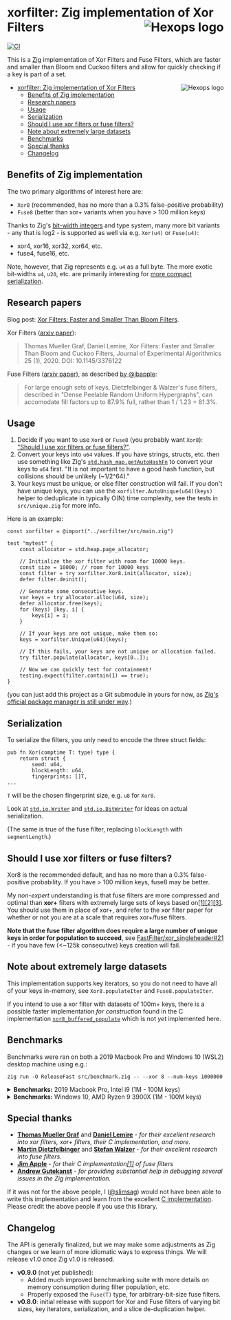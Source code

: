 # xorfilter: Zig implementation of Xor Filters <a href="https://hexops.com"><img align="right" alt="Hexops logo" src="https://raw.githubusercontent.com/hexops/media/main/readme.svg"></img></a>

[![CI](https://github.com/hexops/xorfilter/workflows/CI/badge.svg)](https://github.com/hexops/xorfilter/actions)

This is a [Zig](https://ziglang.org) implementation of Xor Filters and Fuse Filters, which are faster and smaller than Bloom and Cuckoo filters and allow for quickly checking if a key is part of a set.

- [xorfilter: Zig implementation of Xor Filters <a href="https://hexops.com"><img align="right" alt="Hexops logo" src="https://raw.githubusercontent.com/hexops/media/main/readme.svg"></img></a>](#xorfilter-zig-implementation-of-xor-filters-img)
  - [Benefits of Zig implementation](#benefits-of-zig-implementation)
  - [Research papers](#research-papers)
  - [Usage](#usage)
  - [Serialization](#serialization)
  - [Should I use xor filters or fuse filters?](#should-i-use-xor-filters-or-fuse-filters)
  - [Note about extremely large datasets](#note-about-extremely-large-datasets)
  - [Benchmarks](#benchmarks)
  - [Special thanks](#special-thanks)
  - [Changelog](#changelog)

## Benefits of Zig implementation

The two primary algorithms of interest here are:

* `Xor8` (recommended, has no more than a 0.3% false-positive probability)
* `Fuse8` (better than xor+ variants when you have > 100 million keys)

Thanks to Zig's [bit-width integers](https://ziglang.org/documentation/master/#Runtime-Integer-Values) and type system, many more bit variants - any that is log2 - is supported as well via e.g. `Xor(u4)` or `Fuse(u4)`:

* xor4, xor16, xor32, xor64, etc.
* fuse4, fuse16, etc.

Note, however, that Zig represents e.g. `u4` as a full byte. The more exotic bit-widths `u4`, `u20`, etc. are primarily interesting for [more compact serialization](#serialization).

## Research papers

Blog post: [Xor Filters: Faster and Smaller Than Bloom Filters](https://lemire.me/blog/2019/12/19/xor-filters-faster-and-smaller-than-bloom-filters).

Xor Filters ([arxiv paper](https://arxiv.org/abs/1912.08258)):

> Thomas Mueller Graf, Daniel Lemire, Xor Filters: Faster and Smaller Than Bloom and Cuckoo Filters, Journal of Experimental Algorithmics 25 (1), 2020. DOI: 10.1145/3376122 

Fuse Filters ([arxiv paper](https://arxiv.org/abs/1907.04749)), as described [by @jbapple](https://github.com/FastFilter/xor_singleheader/pull/11#issue-356508475):

> For large enough sets of keys, Dietzfelbinger & Walzer's fuse filters,
described in "Dense Peelable Random Uniform Hypergraphs", can accomodate fill factors up to 87.9% full, rather than 1 / 1.23 = 81.3%.

## Usage

1. Decide if you want to use `Xor8` or `Fuse8` (you probably want `Xor8`): ["Should I use xor filters or fuse filters?"](#should-i-use-xor-filters-or-fuse-filters).
2. Convert your keys into `u64` values. If you have strings, structs, etc. then use something like Zig's [`std.hash_map.getAutoHashFn`](https://ziglang.org/documentation/master/std/#std;hash_map.getAutoHashFn) to convert your keys to `u64` first. "It is not important to have a good hash function, but collisions should be unlikely (~1/2^64)."
3. Your keys must be unique, or else filter construction will fail. If you don't have unique keys, you can use the `xorfilter.AutoUnique(u64)(keys)` helper to deduplicate in typically O(N) time complexity, see the tests in `src/unique.zig` for more info.

Here is an example:

```zig
const xorfilter = @import("../xorfilter/src/main.zig")

test "mytest" {
    const allocator = std.heap.page_allocator;

    // Initialize the xor filter with room for 10000 keys.
    const size = 10000; // room for 10000 keys
    const filter = try xorfilter.Xor8.init(allocator, size);
    defer filter.deinit();

    // Generate some consecutive keys.
    var keys = try allocator.alloc(u64, size);
    defer allocator.free(keys);
    for (keys) |key, i| {
        keys[i] = i;
    }

    // If your keys are not unique, make them so:
    keys = xorfilter.Unique(u64)(keys);

    // If this fails, your keys are not unique or allocation failed.
    try filter.populate(allocator, keys[0..]);

    // Now we can quickly test for containment!
    testing.expect(filter.contain(1) == true);
}
```

(you can just add this project as a Git submodule in yours for now, as [Zig's official package manager is still under way](https://github.com/ziglang/zig/issues/943).)

## Serialization

To serialize the filters, you only need to encode the three struct fields:

```zig
pub fn Xor(comptime T: type) type {
    return struct {
        seed: u64,
        blockLength: u64,
        fingerprints: []T,
...
```

`T` will be the chosen fingerprint size, e.g. `u8` for `Xor8`.

Look at [`std.io.Writer`](https://sourcegraph.com/github.com/ziglang/zig/-/blob/lib/std/io/writer.zig) and [`std.io.BitWriter`](https://sourcegraph.com/github.com/ziglang/zig/-/blob/lib/std/io/bit_writer.zig) for ideas on actual serialization.

(The same is true of the fuse filter, replacing `blockLength` with `segmentLength`.)

## Should I use xor filters or fuse filters?

Xor8 is the recommended default, and has no more than a 0.3% false-positive probability. If you have > 100 million keys, fuse8 may be better.

My _non-expert_ understanding is that fuse filters are more compressed and optimal than **xor+** filters with extremely large sets of keys based on[[1]](https://github.com/FastFilter/xor_singleheader/pull/11)[[2]](https://github.com/FastFilter/fastfilter_java/issues/21)[[3]](https://github.com/FastFilter/xorfilter/issues/5#issuecomment-569121442). You should use them in place of xor+, and refer to the xor filter paper for whether or not you are at a scale that requires xor+/fuse filters.

**Note that the fuse filter algorithm does require a large number of unique keys in order for population to succeed**, see [FastFilter/xor_singleheader#21](https://github.com/FastFilter/xor_singleheader/issues/21) - if you have few (<~125k consecutive) keys creation will fail.

## Note about extremely large datasets

This implementation supports key iterators, so you do not need to have all of your keys in-memory, see `Xor8.populateIter` and `Fuse8.populateIter`.

If you intend to use a xor filter with datasets of 100m+ keys, there is a possible faster implementation _for construction_ found in the C implementation [`xor8_buffered_populate`](https://github.com/FastFilter/xor_singleheader) which is not _yet_ implemented here.

## Benchmarks

Benchmarks were ran on both a 2019 Macbook Pro and Windows 10 (WSL2) desktop machine using e.g.:

```
zig run -O ReleaseFast src/benchmark.zig -- --xor 8 --num-keys 1000000
```

<details>
<summary><strong>Benchmarks:</strong> 2019 Macbook Pro, Intel i9 (1M - 100M keys)</summary>

* CPU: 2.3 GHz 8-Core Intel Core i9
* Memory: 16 GB 2667 MHz DDR4
* Zig version: `0.9.0-dev.369+254a35fd8`

| Algorithm  | # of keys  | populate   | contains(k) | false+ prob. | bits per entry | peak populate | filter total |
|------------|------------|------------|-------------|--------------|----------------|---------------|--------------|
| xor2       | 1000000    |   106.4ms  |     25.0ns  |    0.2500479 |           9.84 |        52 MiB |        1 MiB |
| xor4       | 1000000    |    97.7ms  |     25.0ns  |   0.06253865 |           9.84 |        52 MiB |        1 MiB |
| xor8       | 1000000    |    99.8ms  |     26.0ns  |    0.0039055 |           9.84 |        52 MiB |        1 MiB |
| xor16      | 1000000    |    98.2ms  |     25.0ns  |   0.00001509 |          19.68 |        52 MiB |        2 MiB |
| xor32      | 1000000    |   105.2ms  |     26.0ns  |            0 |          39.36 |        52 MiB |        4 MiB |
| fuse8      | 1000000    |    81.7ms  |     25.0ns  |   0.00390901 |           9.10 |        49 MiB |        1 MiB |
| fuse16     | 1000000    |    85.5ms  |     26.0ns  |    0.0000147 |          18.20 |        49 MiB |        2 MiB |
| fuse32     | 1000000    |    88.9ms  |     26.0ns  |            0 |          36.40 |        49 MiB |        4 MiB |
|            |            |            |             |              |                |               |              |
| xor2       | 10000000   |     1.7s   |     49.0ns  |    0.2500703 |           9.84 |       527 MiB |       11 MiB |
| xor4       | 10000000   |     2.0s   |     45.0ns  |    0.0626137 |           9.84 |       527 MiB |       11 MiB |
| xor8       | 10000000   |     2.0s   |     48.0ns  |    0.0039369 |           9.84 |       527 MiB |       11 MiB |
| xor16      | 10000000   |     2.1s   |    109.0ns  |    0.0000173 |          19.68 |       527 MiB |       23 MiB |
| xor32      | 10000000   |     2.2s   |    144.0ns  |            0 |          39.36 |       527 MiB |       46 MiB |
| fuse8      | 10000000   |     1.5s   |     38.0ns  |    0.0039017 |           9.10 |       499 MiB |       10 MiB |
| fuse16     | 10000000   |     1.5s   |    104.0ns  |    0.0000174 |          18.20 |       499 MiB |       21 MiB |
| fuse32     | 10000000   |     1.5s   |    137.0ns  |            0 |          36.40 |       499 MiB |       43 MiB |
|            |            |            |             |              |                |               |              |
| xor2       | 100000000  |    27.6s   |    138.0ns  |     0.249843 |           9.84 |         5 GiB |      117 MiB |
| xor4       | 100000000  |    27.9s   |    159.0ns  |     0.062338 |           9.84 |         5 GiB |      117 MiB |
| xor8       | 100000000  |    27.8s   |    124.0ns  |     0.004016 |           9.84 |         5 GiB |      117 MiB |
| xor16      | 100000000  |    29.5s   |    184.0ns  |     0.000012 |          19.68 |         5 GiB |      234 MiB |
| xor32      | 100000000  |    31.5s   |    212.0ns  |            0 |          39.36 |         5 GiB |      469 MiB |
| fuse8      | 100000000  |    23.4s   |    130.0ns  |     0.003887 |           9.10 |         4 GiB |      108 MiB |
| fuse16     | 100000000  |    24.5s   |    133.0ns  |     0.000014 |          18.20 |         4 GiB |      216 MiB |
| fuse32     | 100000000  |    25.5s   |    165.0ns  |            0 |          36.40 |         4 GiB |      433 MiB |
|            |            |            |             |              |                |               |              |

Legend:

* **contains(k)**: The time taken to check if a key is in the filter
* **false+ prob.**: False positive probability, the probability that a containment check will erroneously return true for a key that has not actually been added to the filter.
* **bits per entry**: The amount of memory in bits the filter uses to store a single entry.
* **peak populate**: Amount of memory consumed during filter population, excluding keys themselves (8 bytes * num_keys.)
* **filter total**: Amount of memory consumed for filter itself in total (bits per entry * entries.)

</details>

<details>
<summary><strong>Benchmarks:</strong> Windows 10, AMD Ryzen 9 3900X (1M - 100M keys)</summary>

* CPU: 3.79Ghz AMD Ryzen 9 3900X
* Memory: 32 GB 2133 MHz DDR4
* Zig version: `0.9.0-dev.450+aa2a31612`

| Algorithm  | # of keys  | populate   | contains(k) | false+ prob. | bits per entry | peak populate | filter total |
|------------|------------|------------|-------------|--------------|----------------|---------------|--------------|
| xor2       | 1000000    |    74.5ms  |     25.0ns  |   0.25000163 |           9.84 |        52 MiB |        1 MiB |
| xor4       | 1000000    |    84.4ms  |     25.0ns  |   0.06250427 |           9.84 |        52 MiB |        1 MiB |
| xor8       | 1000000    |    73.8ms  |     25.0ns  |   0.00391662 |           9.84 |        52 MiB |        1 MiB |
| xor16      | 1000000    |    75.9ms  |     25.0ns  |   0.00001536 |          19.68 |        52 MiB |        2 MiB |
| xor32      | 1000000    |    76.1ms  |     25.0ns  |            0 |          39.36 |        52 MiB |        4 MiB |
| fuse8      | 1000000    |    65.3ms  |     24.0ns  |   0.00390663 |           9.10 |        49 MiB |        1 MiB |
| fuse16     | 1000000    |    68.3ms  |     25.0ns  |   0.00001516 |          18.20 |        49 MiB |        2 MiB |
| fuse32     | 1000000    |    70.2ms  |     26.0ns  |            0 |          36.40 |        49 MiB |        4 MiB |
|            |            |            |             |              |                |               |              |
| xor2       | 10000000   |     1.1s   |     35.0ns  |     0.249876 |           9.84 |       527 MiB |       11 MiB |
| xor4       | 10000000   |     1.1s   |     37.0ns  |    0.0625026 |           9.84 |       527 MiB |       11 MiB |
| xor8       | 10000000   |     1.1s   |     35.0ns  |    0.0038881 |           9.84 |       527 MiB |       11 MiB |
| xor16      | 10000000   |     1.3s   |    114.0ns  |    0.0000134 |          19.68 |       527 MiB |       23 MiB |
| xor32      | 10000000   |     1.3s   |    144.0ns  |            0 |          39.36 |       527 MiB |       46 MiB |
| fuse8      | 10000000   |     1.0s   |     34.0ns  |    0.0039089 |           9.10 |       499 MiB |       10 MiB |
| fuse16     | 10000000   |     1.0s   |    106.0ns  |    0.0000172 |          18.20 |       499 MiB |       21 MiB |
| fuse32     | 10000000   |     1.1s   |    142.0ns  |            0 |          36.40 |       499 MiB |       43 MiB |
|            |            |            |             |              |                |               |              |
| xor2       | 100000000  |    20.2s   |    166.0ns  |     0.249868 |           9.84 |         5 GiB |      117 MiB |
| xor4       | 100000000  |    20.2s   |    167.0ns  |     0.062417 |           9.84 |         5 GiB |      117 MiB |
| xor8       | 100000000  |    19.2s   |    166.0ns  |     0.003873 |           9.84 |         5 GiB |      117 MiB |
| xor16      | 100000000  |    17.9s   |    169.0ns  |     0.000021 |          19.68 |         5 GiB |      234 MiB |
| xor32      | 100000000  |    20.3s   |    181.0ns  |            0 |          39.36 |         5 GiB |      469 MiB |
| fuse8      | 100000000  |    20.6s   |    166.0ns  |     0.003797 |           9.10 |         4 GiB |      108 MiB |
| fuse16     | 100000000  |    21.6s   |    170.0ns  |     0.000015 |          18.20 |         4 GiB |      216 MiB |
| fuse32     | 100000000  |    21.4s   |    174.0ns  |            0 |          36.40 |         4 GiB |      433 MiB |
|            |            |            |             |              |                |               |              |

Legend:

* **contains(k)**: The time taken to check if a key is in the filter
* **false+ prob.**: False positive probability, the probability that a containment check will erroneously return true for a key that has not actually been added to the filter.
* **bits per entry**: The amount of memory in bits the filter uses to store a single entry.
* **peak populate**: Amount of memory consumed during filter population, excluding keys themselves (8 bytes * num_keys.)
* **filter total**: Amount of memory consumed for filter itself in total (bits per entry * entries.)

</details>

## Special thanks

* [**Thomas Mueller Graf**](https://github.com/thomasmueller) and [**Daniel Lemire**](https://github.com/lemire) - _for their excellent research into xor filters, xor+ filters, their C implementation, and more._
* [**Martin Dietzfelbinger**](https://arxiv.org/search/cs?searchtype=author&query=Dietzfelbinger%2C+M) and [**Stefan Walzer**](https://arxiv.org/search/cs?searchtype=author&query=Walzer%2C+S) - _for their excellent research into fuse filters._
* [**Jim Apple**](https://github.com/jbapple) - _for their C implementation[[1]](https://github.com/FastFilter/xor_singleheader/pull/11) of fuse filters_
* [**Andrew Gutekanst**](https://github.com/Andoryuuta) - _for providing substantial help in debugging several issues in the Zig implementation._

If it was not for the above people, I ([@slimsag](https://github.com/slimsag)) would not have been able to write this implementation and learn from the excellent [C implementation](https://github.com/FastFilter/xor_singleheader). Please credit the above people if you use this library.

## Changelog

The API is generally finalized, but we may make some adjustments as Zig changes or we learn of more idiomatic ways to express things. We will release v1.0 once Zig v1.0 is released.

- **v0.9.0** (not yet published):
  - Added much improved benchmarking suite with more details on memory consumption during filter population, etc.
  - Properly exposed the `Fuse(T)` type, for arbitrary-bit-size fuse filters.
- **v0.8.0**: initial release with support for Xor and Fuse filters of varying bit sizes, key iterators, serialization, and a slice de-duplication helper.
